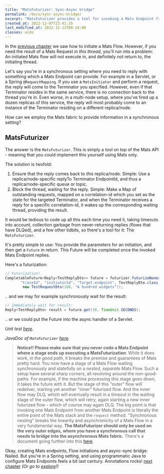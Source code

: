 ```yaml
---
title: "MatsFuturizer: Sync-Async bridge"
permalink: /docs/sync-async-bridge/
excerpt: "MatsFuturizer provides a tool for invoking a Mats Endpoint from a synchronous context"
created_at: 2022-12-07T23:41:35
last_modified_at: 2022-12-13T00:18:00
classes: wide
---
```


In the [previous chapter](/docs/mats-flow-initiation/) we saw how to initiate a Mats Flow. However, if you need the result of
a Mats Request _in this thread_, you'll run into a problem: An initiated Mats flow will not execute in, and definitely
not return to, the initiating thread.

Let's say you're in a synchronous setting where you need to reply with something which a Mats Endpoint can provide. For
example in a Servlet, or a Spring `@RequestMapping`. If you use a `MatsInitiator` and perform a request, the reply
will come to the Terminator you specified. However, even if that Terminator resides in the same service, there is no
connection back to the thread you're in. Even worse, in a multi-node setup, where you've fired up a dozen replicas of
this service, the reply will most probably come to an instance of the Terminator residing on a different replica/node.

How can we employ the Mats fabric to provide information in a synchronous setting?

## MatsFuturizer

The answer is the `MatsFuturizer`. This is simply a tool on top of the Mats API - meaning that you could implement this
yourself using Mats only.

The solution is twofold:
1. Ensure that the reply comes back to _this_ replica/node. Simple: Use a replica/node-specific replyTo Terminator
   EndpointId, and thus a replica/node-specific queue or topic.
2. Block the thread, waiting for the reply. Simple: Make a Map of outstanding requests, mapped on a correlation-id which
   you set as the state for the targeted Terminator, and when the Terminator receives a reply for a specific
   correlation-id, it wakes up the corresponding waiting thread, providing the result.

It would be tedious to code up all this each time you need it, taking timeouts into account, collection garbage from
never-returning replies (flows that have DLQed), and a few other tidbits, so there's a tool for it: The `MatsFuturizer`.

It's pretty simple to use: You provide the parameters for an initiation, and then get a `Future` in return. This Future
will be completed once the invoked Mats Endpoint replies.

Here's a futurization:

```java
// Futurization!
CompletableFuture<Reply<TestReplyDto>> future = futurizer.futurizeNonessential(
       "traceId", "initiatorId", "Target.endpoint", TestReplyDto.class,
        new TestRequestDto(100, "A hundred widgets"));
```

.. and we may for example synchronously wait for the result:

```java
// Immediately wait for result:
Reply<TestReplyDto> result = future.get(10, TimeUnit.SECONDS);
```
.. or we could put the Future into the async handler of a Servlet.

_Unit test [here](https://github.com/centiservice/mats3/blob/main/mats-util/src/test/java/io/mats3/util/futurizer/Test_MatsFuturizer_Basics.java)._

_JavaDoc of `MatsFuturizer` [here](https://mats3.io/javadoc/mats3/0.19/modern/io/mats3/util/MatsFuturizer.html)._

> **Notice!! Please make sure that you never code a Mats Endpoint where a stage ends up executing a MatsFuturization**:
> While it does work, *in the good path*, it breaks the premise and guarantees of Mats pretty hard. You now have a stage
> of a Mats Flow waiting synchronously and statefully on a *nested*, *separate* Mats Flow. Such a setup have several
> sharp corners, all revolving around the non-good-paths. For example, if the machine processing this stage goes down,
> it takes the future with it. But the stage of this "outer" flow will redeliver, starting yet another "inner" futurized
> flow. And the inner flow may DLQ, which will eventually result in a timeout in the waiting stage of the outer flow,
> which will retry, again starting a new inner futurized flow - which of course may again DLQ. The big point is that
> invoking one Mats Endpoint from another Mats Endpoint is literally the entire point of the Mats stack and the
> `request` method. "Synchronous nesting" breaks the linearity and asynchronicity of a Mats Flow in a very fundamental
> way. **The MatsFuturizer should only be used on the very outer edges, where you have a synchronous call that needs to
> bridge into the asynchronous Mats fabric.** There's a document going further into this
> [here](https://github.com/centiservice/mats3/blob/main/docs/developing/MatsComposition.md).

Okay, creating Mats endpoints, Flow initiations and async-sync bridge: Nailed. But you're in a Spring setting, and using
programmatic Java to configure Mats Endpoints feels a bit last century. Annotations
rocks! [next chapter](/docs/springconfig/) _(Or go to [explore](/docs/explore)!)_